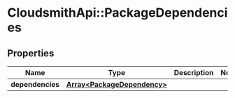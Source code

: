 # CloudsmithApi::PackageDependencies

## Properties
Name | Type | Description | Notes
------------ | ------------- | ------------- | -------------
**dependencies** | [**Array&lt;PackageDependency&gt;**](PackageDependency.md) |  | 


